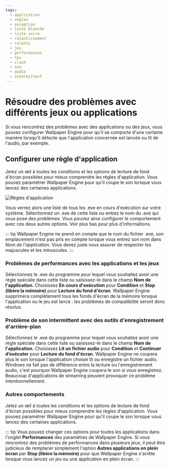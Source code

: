 ```yaml
---
tags:
  - application
  - règles
  - exception
  - liste blanche
  - liste noire
  - ralentissement
  - ralenti
  - jeu
  - performances
  - fps
  - crash
  - son
  - audio
  - intermittent
---
```


# Résoudre des problèmes avec différents jeux ou applications

Si vous rencontrez des problèmes avec des applications ou des jeux, vous pouvez configurer Wallpaper Engine pour qu'il se comporte d'une certaine manière lorsqu'il détecte que l'application concernée est lancée ou lit de l'audio, par exemple.

## Configurer une règle d'application

Jetez un œil à toutes les conditions et les options de lecture de fond d'écran possibles pour mieux comprendre les règles d'application. Vous pouvez paramétrer Wallpaper Engine pour qu'il coupe le son lorsque vous lancez des certaines applications.

![Règles d'application](./applicationrule.gif)

Vous verrez alors une liste de tous les .exe en cours d'exécution sur votre système. Sélectionnez un .exe de cette liste ou entrez le nom du .exe qui vous pose des problèmes. Vous pouvez ainsi configurer le comportement avec ces deux autres options. Voir plus bas pour plus d'informations.

::: tip Wallpaper Engine ne prend en compte que le nom du fichier .exe, son emplacement n'est pas pris en compte lorsque vous entrez son nom dans *Nom de l'application*. Vous devez juste vous assurer de respecter les majuscules et les minuscules. :::

### Problèmes de performances avec les applications et les jeux

Sélectionnez le .exe du programme pour lequel vous souhaitez avoir une règle spéciale dans cette liste ou saisissez-le dans le champ **Nom de l'application**. Choisissez **En cours d'exécution** pour **Condition** et **Stop (libère la mémoire)** pour **Lecture du fond d'écran**. Wallpaper Engine supprimera complètement tous les fonds d'écran de la mémoire lorsque l'application ou le jeu est lancé : les problèmes de compatibilité seront donc résolus.

### Problème de son intermittent avec des outils d'enregistrement d'arrière-plan

Sélectionnez le .exe du programme pour lequel vous souhaitez avoir une règle spéciale dans cette liste ou saisissez-le dans le champ **Nom de l'application**. Choisissez **Lit un fichier audio** pour **Condition** et **Continuer d’exécuter** pour **Lecture du fond d'écran**. Wallpaper Engine ne coupera plus le son lorsque l'application choisie lit ou enregistre un fichier audio. Windows ne fait pas de différence entre la lecture ou l'enregistrement audio, c'est pourquoi Wallpaper Engine coupera le son si vous enregistrez. Beaucoup d'applications de streaming peuvent provoquer ce problème intentionnellement.

### Autres comportements

Jetez un œil à toutes les conditions et les options de lecture de fond d'écran possibles pour mieux comprendre les règles d'application. Vous pouvez paramétrer Wallpaper Engine pour qu'il coupe le son lorsque vous lancez des certaines applications.

::: tip Vous pouvez changer ces options pour toutes les applications dans l'onglet **Performances** des paramètres de Wallpaper Engine. Si vous rencontrez des problèmes de performances dans plusieurs jeux, il peut être judicieux de remplacer simplement l'option **Autres applications en plein écran** par **Stop (libère la mémoire)** pour que Wallpaper Engine s'arrête lorsque vous lancez un jeu ou une application en plein écran. :::
